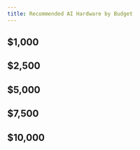 ```yaml
---
title: Recommended AI Hardware by Budget
---
```


## $1,000

## $2,500

## $5,000

## $7,500

## $10,000